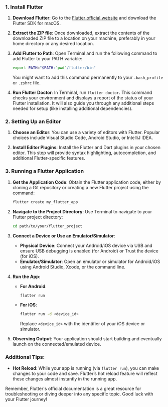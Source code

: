 

### 1. Install Flutter

1. **Download Flutter**: Go to the [Flutter official website](https://flutter.dev/) and download the Flutter SDK for macOS.
   
2. **Extract the ZIP file**: Once downloaded, extract the contents of the downloaded ZIP file to a location on your machine, preferably in your home directory or any desired location.

3. **Add Flutter to Path**: Open Terminal and run the following command to add Flutter to your PATH variable:
   ```bash
   export PATH="$PATH:`pwd`/flutter/bin"
   ```
   You might want to add this command permanently to your `.bash_profile` or `.zshrc` file.

4. **Run Flutter Doctor**: In Terminal, run `flutter doctor`. This command checks your environment and displays a report of the status of your Flutter installation. It will also guide you through any additional steps needed for setup (like installing additional dependencies).

### 2. Setting Up an Editor

1. **Choose an Editor**: You can use a variety of editors with Flutter. Popular choices include Visual Studio Code, Android Studio, or IntelliJ IDEA.

2. **Install Editor Plugins**: Install the Flutter and Dart plugins in your chosen editor. This step will provide syntax highlighting, autocompletion, and additional Flutter-specific features.

### 3. Running a Flutter Application

1. **Get the Application Code**: Obtain the Flutter application code, either by cloning a Git repository or creating a new Flutter project using the command:
   ```bash
   flutter create my_flutter_app
   ```

2. **Navigate to the Project Directory**: Use Terminal to navigate to your Flutter project directory:
   ```bash
   cd path/to/your/flutter_project
   ```

3. **Connect a Device or Use an Emulator/Simulator**:
   - **Physical Device**: Connect your Android/iOS device via USB and ensure USB debugging is enabled (for Android) or Trust the device (for iOS).
   - **Emulator/Simulator**: Open an emulator or simulator for Android/iOS using Android Studio, Xcode, or the command line.

4. **Run the App**:
   - **For Android**:
     ```bash
     flutter run
     ```
   - **For iOS**:
     ```bash
     flutter run -d <device_id>
     ```
     Replace `<device_id>` with the identifier of your iOS device or simulator.

5. **Observing Output**: Your application should start building and eventually launch on the connected/emulated device.

### Additional Tips:

- **Hot Reload**: While your app is running (via `flutter run`), you can make changes to your code and save. Flutter’s hot reload feature will reflect these changes almost instantly in the running app.

Remember, Flutter's official documentation is a great resource for troubleshooting or diving deeper into any specific topic. Good luck with your Flutter journey!